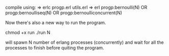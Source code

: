 compile using: 
=> erlc progp.erl utils.erl
=> erl
progp:bernoulli(N) OR progp:bernoulliseq(N) OR progp:bernoulliconcurrent(N)

Now there's also a new way to run the program.

chmod +x run
./run N

will spawn N number of erlang processes (concurrently) and wait for all the
processes to finish before quiting the program.
